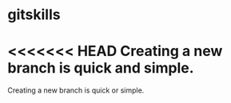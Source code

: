 gitskills
=========
<<<<<<< HEAD
Creating a new branch is quick and simple.
=======
Creating a new branch is quick or simple.

